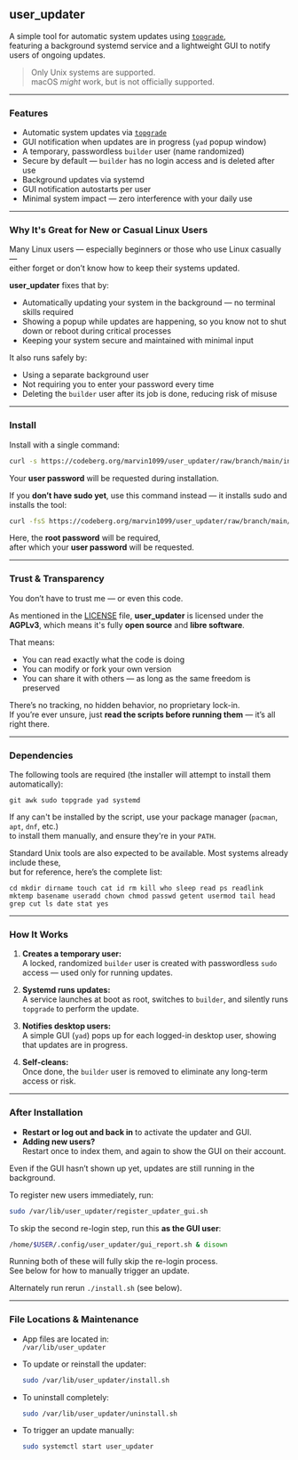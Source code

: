 ## **user_updater**

A simple tool for automatic system updates using [`topgrade`](https://github.com/topgrade-rs/topgrade),  
featuring a background systemd service and a lightweight GUI to notify users of ongoing updates.

> Only Unix systems are supported.  
> macOS *might* work, but is not officially supported.

---

### Features

- Automatic system updates via [`topgrade`](https://github.com/topgrade-rs/topgrade)
- GUI notification when updates are in progress (`yad` popup window)
- A temporary, passwordless `builder` user (name randomized)
- Secure by default — `builder` has no login access and is deleted after use
- Background updates via systemd
- GUI notification autostarts per user
- Minimal system impact — zero interference with your daily use

---

### Why It's Great for New or Casual Linux Users

Many Linux users — especially beginners or those who use Linux casually —  
either forget or don’t know how to keep their systems updated.

**user_updater** fixes that by:

- Automatically updating your system in the background — no terminal skills required  
- Showing a popup while updates are happening, so you know not to shut down or reboot during critical processes  
- Keeping your system secure and maintained with minimal input

It also runs safely by:
- Using a separate background user
- Not requiring you to enter your password every time
- Deleting the `builder` user after its job is done, reducing risk of misuse

---

### Install

Install with a single command:

```bash
curl -s https://codeberg.org/marvin1099/user_updater/raw/branch/main/install.sh | sudo bash
```

Your **user password** will be requested during installation.

If you **don’t have sudo yet**, use this command instead — it installs sudo and installs the tool:

```bash
curl -fsS https://codeberg.org/marvin1099/user_updater/raw/branch/main/get_dependencies.sh -o /tmp/get_dependencies.sh && chmod +x /tmp/get_dependencies.sh && su -c "/tmp/get_dependencies.sh" && curl -fsS https://codeberg.org/marvin1099/user_updater/raw/branch/main/install.sh | sudo bash; rm -f /tmp/get_dependencies.sh
```

Here, the **root password** will be required,  
after which your **user password** will be requested.

---

### Trust & Transparency

You don’t have to trust me — or even this code.

As mentioned in the [LICENSE](./LICENSE) file, **user_updater** is licensed under the **AGPLv3**, which means it's fully **open source** and **libre software**.

That means:
- You can read exactly what the code is doing  
- You can modify or fork your own version  
- You can share it with others — as long as the same freedom is preserved

There’s no tracking, no hidden behavior, no proprietary lock-in.  
If you’re ever unsure, just **read the scripts before running them** — it’s all right there.

---

### Dependencies

The following tools are required (the installer will attempt to install them automatically):

```
git awk sudo topgrade yad systemd
```

If any can't be installed by the script, use your package manager (`pacman`, `apt`, `dnf`, etc.)  
to install them manually, and ensure they're in your `PATH`.

Standard Unix tools are also expected to be available. Most systems already include these,  
but for reference, here’s the complete list:

```
cd mkdir dirname touch cat id rm kill who sleep read ps readlink mktemp basename useradd chown chmod passwd getent usermod tail head grep cut ls date stat yes
```

---

### How It Works

1. **Creates a temporary user:**  
   A locked, randomized `builder` user is created with passwordless `sudo` access — used only for running updates.

2. **Systemd runs updates:**  
   A service launches at boot as root, switches to `builder`, and silently runs `topgrade` to perform the update.

3. **Notifies desktop users:**  
   A simple GUI (`yad`) pops up for each logged-in desktop user, showing that updates are in progress.

4. **Self-cleans:**  
   Once done, the `builder` user is removed to eliminate any long-term access or risk.

---

### After Installation

- **Restart or log out and back in** to activate the updater and GUI.
- **Adding new users?**  
  Restart once to index them, and again to show the GUI on their account.

Even if the GUI hasn’t shown up yet, updates are still running in the background.

To register new users immediately, run:
```bash
sudo /var/lib/user_updater/register_updater_gui.sh
```

To skip the second re-login step, run this **as the GUI user**:
```bash
/home/$USER/.config/user_updater/gui_report.sh & disown
```

Running both of these will fully skip the re-login process.  
See below for how to manually trigger an update.

Alternately run rerun `./install.sh` (see below).

---

### File Locations & Maintenance

- App files are located in:  
  `/var/lib/user_updater`

- To update or reinstall the updater:  
  ```bash
  sudo /var/lib/user_updater/install.sh
  ```

- To uninstall completely:  
  ```bash
  sudo /var/lib/user_updater/uninstall.sh
  ```

- To trigger an update manually:  
  ```bash
  sudo systemctl start user_updater
  ```